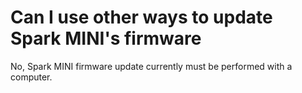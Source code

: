 # Can I use other ways to update Spark MINI's firmware
No, Spark MINI firmware update currently must be performed with a computer.